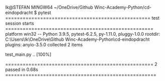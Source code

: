 Ik@STEFAN MINGW64 ~/OneDrive/Github Winc-Academy-Python/cd-eindopdracht
$ pytest
================================================== test session starts ===================================================
platform win32 -- Python 3.9.5, pytest-6.2.5, py-1.11.0, pluggy-1.0.0
rootdir: C:\Users\Ik\OneDrive\Github Winc-Academy-Python\cd-eindopdracht
plugins: anyio-3.5.0
collected 2 items

test_main.py ..                                                                                                     [100%]

=================================================== 2 passed in 0.68s ==================================================== 
